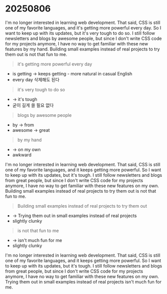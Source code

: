 # 20250806

I'm no longer interested in learning web development. That said, CSS is still one of my favorite languages, and it's getting more powerful every day. So I want to keep up with its updates, but it's very tough to do so. I still follow newsletters and blogs by awesome people, but since I don't write CSS code for my projects anymore, I have no way to get familiar with these new features by my hand. Building small examples instead of real projects to try them out is not that fun to me.

> it's getting more powerful every day
- is getting -> keeps getting - more natural in casual English
- every day 삭제해도 된다

> it's very tough to do so
- -> it's tough
- 굳이 길게 쓸 필요 없다

> blogs by awesome people
- by -> from
- awesome -> great

> by my hand
- -> on my own
- awkward

I'm no longer interested in learning web development. That said, CSS is still one of my favorite languages, and it keeps getting more powerful. So I want to keep up with its updates, but it's tough. I still follow newsletters and blogs from great people, but since I don't write CSS code for my projects anymore, I have no way to get familiar with these new features on my own. Building small examples instead of real projects to try them out is not that fun to me.

> Building small examples instead of real projects to try them out
- -> Trying them out in small examples instead of real projects
- slightly clunky

> is not that fun to me
- -> isn't much fun for me
- slightly clunky

I'm no longer interested in learning web development. That said, CSS is still one of my favorite languages, and it keeps getting more powerful. So I want to keep up with its updates, but it's tough. I still follow newsletters and blogs from great people, but since I don't write CSS code for my projects anymore, I have no way to get familiar with these new features on my own. Trying them out in small examples instead of real projects isn't much fun for me.
